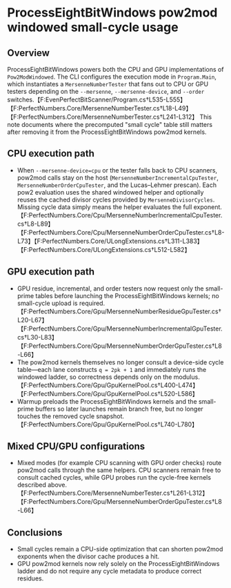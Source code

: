 # ProcessEightBitWindows pow2mod windowed small-cycle usage

## Overview
ProcessEightBitWindows powers both the CPU and GPU implementations of `Pow2ModWindowed`. The CLI configures the execution mode in `Program.Main`, which instantiates a `MersenneNumberTester` that fans out to CPU or GPU testers depending on the `--mersenne`, `--mersenne-device`, and `--order` switches.【F:EvenPerfectBitScanner/Program.cs†L535-L555】【F:PerfectNumbers.Core/MersenneNumberTester.cs†L18-L49】【F:PerfectNumbers.Core/MersenneNumberTester.cs†L241-L312】 This note documents where the precomputed "small cycle" table still matters after removing it from the ProcessEightBitWindows pow2mod kernels.

## CPU execution path
* When `--mersenne-device=cpu` or the tester falls back to CPU scanners, pow2mod calls stay on the host (`MersenneNumberIncrementalCpuTester`, `MersenneNumberOrderCpuTester`, and the Lucas–Lehmer prescan). Each pow2 evaluation uses the shared windowed helper and optionally reuses the cached divisor cycles provided by `MersenneDivisorCycles`. Missing cycle data simply means the helper evaluates the full exponent.【F:PerfectNumbers.Core/Cpu/MersenneNumberIncrementalCpuTester.cs†L8-L89】【F:PerfectNumbers.Core/Cpu/MersenneNumberOrderCpuTester.cs†L8-L73】【F:PerfectNumbers.Core/ULongExtensions.cs†L311-L383】【F:PerfectNumbers.Core/ULongExtensions.cs†L512-L582】

## GPU execution path
* GPU residue, incremental, and order testers now request only the small-prime tables before launching the ProcessEightBitWindows kernels; no small-cycle upload is required.【F:PerfectNumbers.Core/Gpu/MersenneNumberResidueGpuTester.cs†L20-L67】【F:PerfectNumbers.Core/Gpu/MersenneNumberIncrementalGpuTester.cs†L30-L83】【F:PerfectNumbers.Core/Gpu/MersenneNumberOrderGpuTester.cs†L8-L66】
* The pow2mod kernels themselves no longer consult a device-side cycle table—each lane constructs `q = 2pk + 1` and immediately runs the windowed ladder, so correctness depends only on the modulus.【F:PerfectNumbers.Core/Gpu/GpuKernelPool.cs†L400-L474】【F:PerfectNumbers.Core/Gpu/GpuKernelPool.cs†L520-L586】
* Warmup preloads the ProcessEightBitWindows kernels and the small-prime buffers so later launches remain branch free, but no longer touches the removed cycle snapshot.【F:PerfectNumbers.Core/Gpu/GpuKernelPool.cs†L740-L780】

## Mixed CPU/GPU configurations
* Mixed modes (for example CPU scanning with GPU order checks) route pow2mod calls through the same helpers. CPU scanners remain free to consult cached cycles, while GPU probes run the cycle-free kernels described above.【F:PerfectNumbers.Core/MersenneNumberTester.cs†L261-L312】【F:PerfectNumbers.Core/Gpu/MersenneNumberOrderGpuTester.cs†L8-L66】

## Conclusions
* Small cycles remain a CPU-side optimization that can shorten pow2mod exponents when the divisor cache produces a hit.
* GPU pow2mod kernels now rely solely on the ProcessEightBitWindows ladder and do not require any cycle metadata to produce correct residues.
